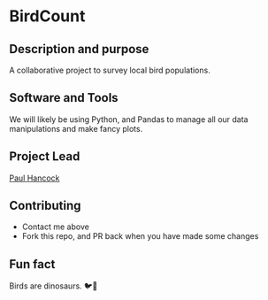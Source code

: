 # BirdCount

## Description and purpose
A collaborative project to survey local bird populations.

## Software and Tools
We will likely be using Python, and Pandas to manage all our data manipulations and make fancy plots.

## Project Lead
[Paul Hancock](mailto:paul.hancock@curtin.edu.au)

## Contributing
- Contact me above
- Fork this repo, and PR back when you have made some changes

## Fun fact
Birds are dinosaurs.
🐦🐔
